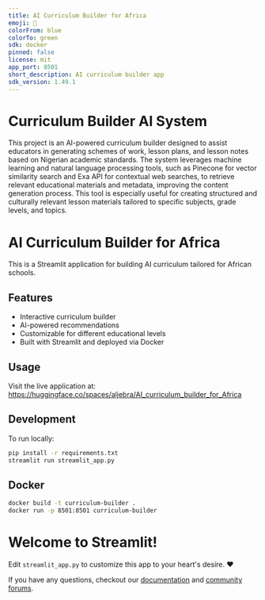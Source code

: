 ```yaml
---
title: AI Curriculum Builder for Africa
emoji: 🦀
colorFrom: blue
colorTo: green
sdk: docker
pinned: false
license: mit
app_port: 8501
short_description: AI curriculum builder app
sdk_version: 1.49.1
---
```


# Curriculum Builder AI System

This project is an AI-powered curriculum builder designed to assist educators in generating schemes of work, lesson plans, and lesson notes based on Nigerian academic standards. The system leverages machine learning and natural language processing tools, such as Pinecone for vector similarity search and Exa API for contextual web searches, to retrieve relevant educational materials and metadata, improving the content generation process. This tool is especially useful for creating structured and culturally relevant lesson materials tailored to specific subjects, grade levels, and topics.


# AI Curriculum Builder for Africa

This is a Streamlit application for building AI curriculum tailored for African schools.

## Features

- Interactive curriculum builder
- AI-powered recommendations
- Customizable for different educational levels
- Built with Streamlit and deployed via Docker

## Usage

Visit the live application at: https://huggingface.co/spaces/aljebra/AI_curriculum_builder_for_Africa

## Development

To run locally:

```bash
pip install -r requirements.txt
streamlit run streamlit_app.py
```

## Docker


```bash
docker build -t curriculum-builder .
docker run -p 8501:8501 curriculum-builder
```

# Welcome to Streamlit!

Edit `streamlit_app.py` to customize this app to your heart's desire. :heart:

If you have any questions, checkout our [documentation](https://docs.streamlit.io) and [community
forums](https://discuss.streamlit.io).